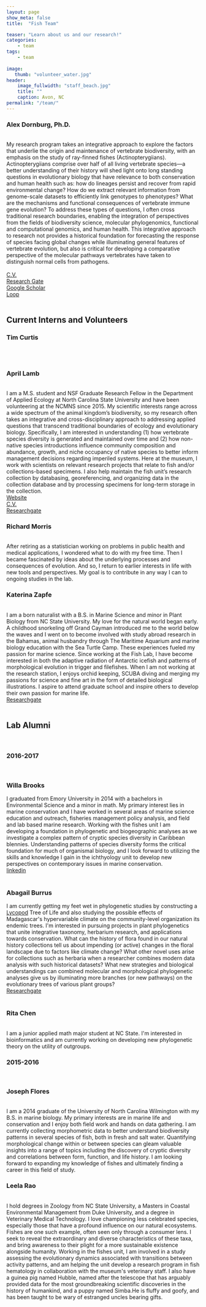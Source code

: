 ```yaml
---
layout: page
show_meta: false
title:  "Fish Team"

teaser: "Learn about us and our research!"
categories:
    - team
tags:
    - team 
    
image:
   thumb: "volunteer_water.jpg"
header:
    image_fullwidth: "staff_beach.jpg"
    title: ""
    caption: Avon, NC
permalink: "/team/"
---
```

<h3>Alex Dornburg, Ph.D.</h3>
<br>
<img class="b30" src="http://carolinafishes.github.io/images/Alex_guam_diving.jpg" alt="">
<br>
My research program takes an integrative approach to explore the factors that underlie the origin and maintenance of vertebrate biodiversity, with an emphasis on the study of ray-finned fishes (Actinopterygiians). Actinopterygiians comprise over half of all living vertebrate species—a better understanding of their history will shed light onto long standing questions in evolutionary biology that have relevance to both conservation and human health such as: how do lineages persist and recover from rapid environmental change? How do we extract relevant information from genome-scale datasets to efficiently link genotypes to phenotypes? What are the mechanisms and functional consequences of vertebrate immune gene evolution?  To address these types of questions, I often cross traditional research boundaries, enabling the integration of perspectives from the fields of biodiversity science,  molecular phylogenomics, functional and computational genomics, and human health. This integrative approach to research not provides a historical foundation for forecasting the response of species facing global changes while illuminating general features of vertebrate evolution, but also is critical for developing a comparative perspective of the molecular pathways vertebrates have taken to distinguish normal cells from pathogens. 
<br>
<br><a href="http://carolinafishes.github.io/images/Dornburg_CV.pdf"><en>C.V.</en></a>
<br><a href='https://www.researchgate.net/profile/Alex_Dornburg'>Research Gate</a>
<br><a href='https://scholar.google.com/citations?user=VgPd6sMAAAAJ&hl=en'>Google Scholar</a>
<br><a href='http://loop.frontiersin.org/people/263122/overview'> Loop </a>
<br>
<br>

<h2>Current Interns and Volunteers</h2>


<h3>Tim Curtis</h3>
<br>
<img class="b30" src="http://carolinafishes.github.io/images/vol_tim_curtis.jpg" alt="">
<br>

<br>
<h3>April Lamb</h3>
<br>
<img class="b30" src="http://carolinafishes.github.io/images/vol_april_lamb.jpg" alt="">
<br>
I am a M.S. student and NSF Graduate Research Fellow in the Department of Applied Ecology at North Carolina State University and have been volunteering at the NCMNS since 2015. My scientific interests range across a wide spectrum of the animal kingdom’s biodiversity, so my research often takes an integrative and cross-disciplinary approach to addressing applied questions that transcend traditional boundaries of ecology and evolutionary biology. Specifically, I am interested in understanding (1) how vertebrate species diversity is generated and maintained over time and (2) how non-native species introductions influence community composition and abundance, growth, and niche occupancy of native species to better inform management decisions regarding imperiled systems. Here at the museum, I work with scientists on relevant research projects that relate to fish and/or collections-based specimens. I also help maintain the fish unit’s research collection by databasing, georeferencing, and organizing data in the collection database and by processing specimens for long-term storage in the collection.
<br>
<a href='https://adlamb0.wixsite.com/april'> Website </a>
<br>
<a href='https://docs.wixstatic.com/ugd/480d4f_13c28937f98e43ea8a7f18d0adbb20bc.pdf'> C.V. </a>
<br>
<a href='https://www.researchgate.net/profile/April_Lamb'> Researchgate </a> 
<br>
<h3>Richard Morris</h3>
<br>
<img class="b30" src="http://carolinafishes.github.io/images/vol_richard_morris.jpg" alt="">
<br>
After retiring as a statistician working on problems in public health and medical applications, I wondered what to do with my free time. Then I became fascinated by ideas about the underlying processes and consequences of evolution. And so, I return to earlier interests in life with new tools and perspectives. My goal is to contribute in any way I can to ongoing studies in the lab. 
<br>
<h3>Katerina Zapfe</h3>
<br>
<img class="b30" src="http://carolinafishes.github.io/images/intern_katerina_zapfe.jpg" alt="">
<br>
I am a born naturalist with a B.S. in Marine Science and minor in Plant Biology from NC State University. My love for the natural world began early. A childhood snorkeling off Grand Cayman introduced me to the world below the waves and I went on to become involved with study abroad research in the Bahamas, animal husbandry through The Maritime Aquarium and marine biology education with the Sea Turtle Camp. These experiences fueled my passion for marine science. Since working at the Fish Lab, I have become interested in both the adaptive radiation of Antarctic icefish and patterns of morphological evolution in trigger and filefishes. When I am not working at the research station, I enjoys orchid keeping, SCUBA diving and merging my passions for science and fine art in the form of detailed biological illustrations. I aspire to attend graduate school and inspire others to develop their own passion for marine life. 
<br>
<a href='https://www.researchgate.net/profile/Katerina_Zapfe'> Researchgate </a> 
<br>
<br>
<h2>Lab Alumni</h2>
<br>
<h3>2016-2017</h3>
<br>
<h3>Willa Brooks</h3>
<img class="b30" src="http://carolinafishes.github.io/images/intern_willa_brooks.jpg" alt="">
<br>
I graduated from Emory University in 2014 with a bachelors in Environmental Science and a minor in math. My primary interest lies in marine conservation and I have worked in several areas of marine science education and outreach, fisheries management policy analysis, and field and lab based marine research. Working with the fishes unit I am developing a foundation in phylogenetic and biogeographic analyses as we investigate a complex pattern of cryptic species diversity in Caribbean blennies. Understanding patterns of species diversity forms the critical foundation for much of organismal biology, and I look forward to utilizing the skills and knowledge I gain in the ichthyology unit to develop new perspectives on contemporary issues in marine conservation. 
<br>
<a href='https://www.linkedin.com/in/willarbrooks'> linkedin </a> 
<br>
<br>
<h3>Abagail Burrus</h3>
<img class="b30" src="http://carolinafishes.github.io/images/intern_a_burrus.jpg" alt="">
<br>
I am currently getting my feet wet in phylogenetic studies by constructing a <a href='https://en.wikipedia.org/wiki/Lycopodiophyta'> Lycopod</a> Tree of Life and also studying the possible effects of Madagascar's hypervariable climate on the community-level organization its endemic trees. I'm interested in pursuing projects in plant phylogenetics that unite integrative taxonomy, herbarium research, and applications towards conservation. What can the history of flora found in our natural history collections tell us about impending (or active) changes in the floral landscape due to factors like climate change? What other novel uses arise for collections such as herbaria when a researcher combines modern data analysis with such historical datasets? What new strategies and biological understandings can combined molecular and morphological phylogenetic analyses give us by illuminating more branches (or new pathways) on the evolutionary trees of various plant groups?
<br>
<a href='https://www.researchgate.net/profile/Abagail_Burrus'> Researchgate </a> 
<br>
<br>
<h3>Rita Chen</h3>
<br>
<img class="b30" src="http://carolinafishes.github.io/images/vol_rita_chen.jpg" alt="">
<br> 
I am a junior applied math major student at NC State. I'm interested in bioinformatics and am currently working on developing new phylogenetic theory on the utility of outgroups. 
<br>
<h3>2015-2016</h3>
<br> 
<h3>Joseph Flores</h3>
<br>
<img class="b30" src="http://carolinafishes.github.io/images/vol_josef_flores.jpg" alt="">
<br>
I am a 2014 graduate of the University of North Carolina Wilmington with my B.S. in marine biology. My primary interests are in marine life and conservation and I enjoy both field work and hands on data gathering. I am currently collecting morphometric data to better understand biodiversity patterns in several species of fish, both in fresh and salt water. Quantifying morphological change within or between species can gleam valuable insights into a range of topics including the discovery of cryptic diversity and correlations between form,  function, and life history. I am looking forward to expanding my knowledge of fishes and ultimately finding a career in this field of study.
<br>
<h3>Leela Rao</h3>
<br>
<img class="b30" src="http://carolinafishes.github.io/images/vol_leela_rao.jpg" alt="">
<br>
I hold degrees in Zoology from NC State University, a Masters in Coastal Environmental Management from Duke University, and a degree in Veterinary Medical Technology.  I love championing less celebrated species, especially those that have a profound influence on our natural ecosystems. Fishes are one such example, often seen only through a consumer lens. I seek to reveal the extraordinary and diverse characteristics of these taxa, and bring awareness to their plight for a more sustainable existence alongside humanity. Working in the fishes unit, I am involved in a study assessing the evolutionary dynamics associated with transitions between activity patterns, and am helping the unit develop a research program in fish hematology in collaboration with the museum's veterinary staff. I also have a guinea pig named Hubble, named after the telescope that has arguably provided data for the most groundbreaking scientific discoveries in the history of humankind, and a puppy named Simba.He is fluffy and goofy, and has been taught to be wary of estranged uncles bearing gifts. 
<br> 
